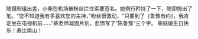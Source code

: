随摄制组出差，小柴在机场被粉丝拦住索要签名。她例行矜持了一下，随即掏出了笔。“您不知道我有多喜欢您的主持，”粉丝很激动，“只要到了《鲁豫有约》，我肯定坐在电视机前……”柴老师凝固片刻，悲愤写了“陈鲁豫”三个字。 柴姑娘生日快乐！寿比南山！